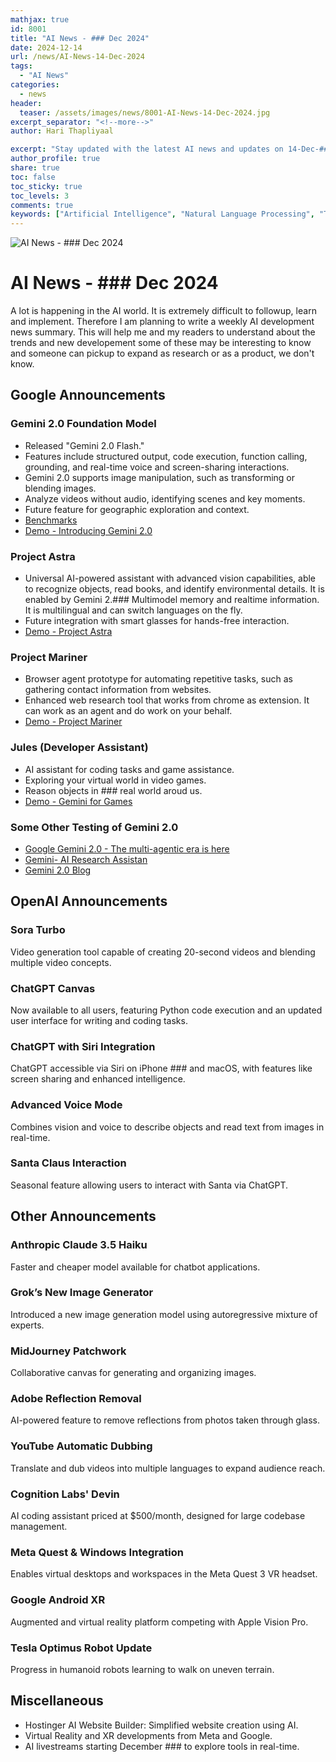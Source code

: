 ```yaml
---
mathjax: true
id: 8001
title: "AI News - ### Dec 2024"
date: 2024-12-14
url: /news/AI-News-14-Dec-2024
tags:
  - "AI News"
categories:
  - news
header:
  teaser: /assets/images/news/8001-AI-News-14-Dec-2024.jpg
excerpt_separator: "<!--more-->"
author: Hari Thapliyaal

excerpt: "Stay updated with the latest AI news and updates on 14-Dec-### This article covers the latest advancements and breakthroughs in the field of Artificial Intelligence."
author_profile: true
share: true
toc: false
toc_sticky: true
toc_levels: 3
comments: true
keywords: ["Artificial Intelligence", "Natural Language Processing", "Transformers", "Attention", "Visualizing AI", "AI and NLP"]
---
```


![AI News - ### Dec 2024](/assets/images/news/8001-AI-News-14-Dec-2024.jpg)

# AI News - ### Dec 2024

A lot is happening in the AI world. It is extremely difficult to followup, learn and implement. Therefore I am planning to write a weekly AI development news summary. This will help me and my readers to understand about the trends and new developement some of these may be interesting to know and someone can pickup to expand as research or as a product, we don't know.

## Google Announcements
### **Gemini 2.0 Foundation Model**
- Released "Gemini 2.0 Flash."
- Features include structured output, code execution, function calling, grounding, and real-time voice and screen-sharing interactions.
- Gemini 2.0 supports image manipulation, such as transforming or blending images.
- Analyze videos without audio, identifying scenes and key moments.
- Future feature for geographic exploration and context.
- [Benchmarks](https://storage.googleapis.com/gweb-uniblog-publish-prod/original_images/gemini_benchmarks_narrow_light2x.gif)
- [Demo - Introducing Gemini 2.0](https://www.youtube.com/watch?v=Fs0t6SdODd8)

### **Project Astra**
- Universal AI-powered assistant with advanced vision capabilities, able to recognize objects, read books, and identify environmental details. It is enabled by Gemini 2.### Multimodel memory and realtime information. It is multilingual and can switch languages on the fly.
- Future integration with smart glasses for hands-free interaction.
- [Demo - Project Astra](https://www.youtube.com/watch?v=hIIlJt8JERI)

### **Project Mariner**
- Browser agent prototype for automating repetitive tasks, such as gathering contact information from websites.
- Enhanced web research tool that works from chrome as extension. It can work as an agent and do work on your behalf.
- [Demo - Project Mariner](https://www.youtube.com/watch?v=2XJqLPqHtyo)

### **Jules (Developer Assistant)**
- AI assistant for coding tasks and game assistance.
- Exploring your virtual world in video games.
- Reason objects in ### real world aroud us.
- [Demo - Gemini for Games](https://www.youtube.com/watch?v=IKuGNHJBGsc) 

### Some Other Testing of Gemini 2.0
- [Google Gemini 2.0 - The multi-agentic era is here](https://www.youtube.com/watch?v=Nn9acti1-Xc)
- [Gemini- AI Research Assistan](https://www.youtube.com/watch?v=St1GmajdFLc)
- [Gemini 2.0 Blog](https://blog.google/technology/google-deepmind/google-gemini-ai-update-december-2024/#building-responsibly)


## OpenAI Announcements
### **Sora Turbo**
Video generation tool capable of creating 20-second videos and blending multiple video concepts.

### **ChatGPT Canvas**
Now available to all users, featuring Python code execution and an updated user interface for writing and coding tasks.

### **ChatGPT with Siri Integration**
ChatGPT accessible via Siri on iPhone ### and macOS, with features like screen sharing and enhanced intelligence.

### **Advanced Voice Mode**
Combines vision and voice to describe objects and read text from images in real-time.

### **Santa Claus Interaction**
Seasonal feature allowing users to interact with Santa via ChatGPT.

## Other Announcements
### **Anthropic Claude 3.5 Haiku**
Faster and cheaper model available for chatbot applications.

### **Grok’s New Image Generator**
Introduced a new image generation model using autoregressive mixture of experts.

### **MidJourney Patchwork**
Collaborative canvas for generating and organizing images.

### **Adobe Reflection Removal**
AI-powered feature to remove reflections from photos taken through glass.

### **YouTube Automatic Dubbing**
Translate and dub videos into multiple languages to expand audience reach.

### **Cognition Labs' Devin**
AI coding assistant priced at $500/month, designed for large codebase management.

### **Meta Quest & Windows Integration**
Enables virtual desktops and workspaces in the Meta Quest 3 VR headset.

### **Google Android XR**
Augmented and virtual reality platform competing with Apple Vision Pro.

### **Tesla Optimus Robot Update**
Progress in humanoid robots learning to walk on uneven terrain.

## Miscellaneous
- Hostinger AI Website Builder: Simplified website creation using AI.
- Virtual Reality and XR developments from Meta and Google.
- AI livestreams starting December ### to explore tools in real-time.

